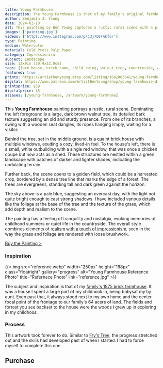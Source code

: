```yaml
---
title: Young Farmhouse
description: The Young Farmhouse is that of my family's original farmhouse I grew up next to, built in 1875. Showcasing the sturdy brickwork in the countryside.
author: Benjamin J. Young
date: 2024-02-10
alt: This painting by Ben Young captures a rustic rural scene with a prominent tree and swing in the foreground, and a brick house amidst green fields and trees in the background, evoking a tranquil, pastoral mood.
images: ['painting.jpg']
videos: ['https://www.instagram.com/p/C3j7Q9FAkf6/']
type: Painting
medium: Watercolor
material: Cold Press Pulp Paper
category: Impressionism
subject: Landscape
size: 12x9in (30.4x22.8cm)
tags: [farm house, brick home, child swing, walnut tree, countryside, architecture art, watercolor paint, hybrid impressionism, landscape art]
featured: true
prints: https://artistbenyoung.etsy.com/listing/1682063641/young-farmhouse-landscape
digital: https://www.patreon.com/ArtistBenYoung/shop/young-farmhouse-digital-download-139684
printsprice: $39
digitalprice: $5
aliases: [/young-farmhouse, /artwork/young-farmhome]
---
```


This **Young Farmhouse** painting portrays a rustic, rural scene. Dominating the left foreground is a large, dark brown walnut tree, its detailed bark texture suggesting an old and sturdy presence. From one of its branches, a swing with a wooden seat dangles, its ropes hanging limply, waiting for a visitor.

Behind the tree, set in the middle ground, is a quaint brick house with multiple windows, exuding a cozy, lived-in feel. To the house's left, there is a small, white outbuilding with a single red window, that was once a chicken coupe but now acts as a shed. These structures are nestled within a green landscape with patches of darker and lighter shades, indicating the undulating terrain.

Further back, the scene opens to a golden field, which could be a harvested crop, bordered by a dense tree line that marks the edge of a forest. The trees are evergreens, standing tall and dark green against the horizon.

The sky above is a pale blue, suggesting an overcast day, with the light not quite bright enough to cast strong shadows. I have included various details like the foliage at the base of the tree and the texture of the grass, which add depth and realism to the scene.

The painting has a feeling of tranquility and nostalgia, evoking memories of childhood summers or quiet life in the countryside. The overall style combines elements of [realism with a touch of impressionism](https://study.com/academy/lesson/realism-impressionism-overview-differences-examples.html), seen in the way the grass and foliage are rendered with loose brushwork.

[Buy the Painting >](#purchase)

### Inspiration ###

{{< img src="reference.webp" width="250px" height="188px" class="floatright" gallery="progress" alt="Young Farmhouse Reference Photo" title="Refernece Photo" link="reference.jpg" >}}

The subject and inspiration is that of my [family's 1875 brick farmhouse](https://piketownship.net/our-history/). It was a house I spent a large part of my childhook in, being babysat my by aunt. Even past that, it always stood next to my own home and the center focal point of the frontage to our family's 64 acers of land. The fields and forrest you see backset to the house were the woods I grew up in exploring in my childhoos.

### Process ###

This artwork took forever to do. Similar to [Fry's Tree](/artwork/frys-tree), the progress stretched out and the skills had developed past of when I started. I had to force myself to complete this one.


## Purchase ##
